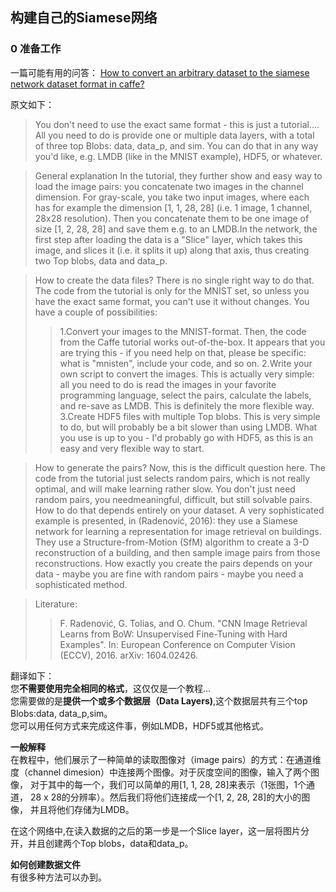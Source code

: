 构建自己的Siamese网络
---
### 0 准备工作

一篇可能有用的问答：
[How to convert an arbitrary dataset to the siamese network dataset format in caffe?](https://stackoverflow.com/questions/41904521/how-to-convert-an-arbitrary-dataset-to-the-siamese-network-dataset-format-in-caf)<br />
>
原文如下：
>You don't need to use the exact same format - this is just a tutorial.... All you need to do is provide one or multiple data layers, with a total of three top Blobs: data, data_p, and sim. You can do that in any way you'd like, e.g. LMDB (like in the MNIST example), HDF5, or whatever.

>General explanation
>In the tutorial, they further show and easy way to load the image pairs: you concatenate two images in the channel dimension. For gray-scale, you take two input images, where each has for example the dimension [1, 1, 28, 28] (i.e. 1 image, 1 channel, 28x28 resolution). Then you concatenate them to be one image of size [1, 2, 28, 28] and save them e.g. to an LMDB.In the network, the first step after loading the data is a "Slice" layer, which takes this image, and slices it (i.e. it splits it up) along that axis, thus creating two Top blobs, data and data_p.

>How to create the data files?
>There is no single right way to do that. The code from the tutorial is only for the MNIST set, so unless you have the exact same format, you can't use it without changes. You have a couple of possibilities:
>>1.Convert your images to the MNIST-format. Then, the code from the Caffe tutorial works out-of-the-box. It appears that you are trying this - if you need help on that, please be specific: what is "mnisten", include your code, and so on.
>>2.Write your own script to convert the images. This is actually very simple: all you need to do is read the images in your favorite programming language, select the pairs, calculate the labels, and re-save as LMDB. This is definitely the more flexible way.
>>3.Create HDF5 files with multiple Top blobs. This is very simple to do, but will probably be a bit slower than using LMDB.
>What you use is up to you - I'd probably go with HDF5, as this is an easy and very flexible way to start.

>How to generate the pairs?
>Now, this is the difficult question here. The code from the tutorial just selects random pairs, which is not really optimal, and will make learning rather slow. You don't just need random pairs, you needmeaningful, difficult, but still solvable pairs. How to do that depends entirely on your dataset.
>A very sophisticated example is presented, in (Radenović, 2016): they use a Siamese network for learning a representation for image retrieval on buildings. They use a Structure-from-Motion (SfM) algorithm to create a 3-D reconstruction of a building, and then sample image pairs from those reconstructions.
>How exactly you create the pairs depends on your data - maybe you are fine with random pairs - maybe you need a sophisticated method.

>Literature:
>>F. Radenović, G. Tolias, and O. Chum. "CNN Image Retrieval Learns from BoW: Unsupervised Fine-Tuning with Hard Examples". In: European Conference on Computer Vision (ECCV), 2016. arXiv: 1604.02426.

翻译如下：<br />
您**不需要使用完全相同的格式**，这仅仅是一个教程...<br />
您需要做的是**提供一个或多个数据层（Data Layers)**,这个数据层共有三个top Blobs:data, data_p,sim。<br />
您可以用任何方式来完成这件事，例如LMDB，HDF5或其他格式。<br />
>
**一般解释**<br />
在教程中，他们展示了一种简单的读取图像对（image pairs）的方式：在通道维度（channel dimesion）中连接两个图像。对于灰度空间的图像，输入了两个图像，
对于其中的每一个，我们可以简单的用[1, 1, 28, 28]来表示（1张图，1个通道， 28 x 28的分辨率）。然后我们将他们连接成一个[1, 2, 28, 28]的大小的图像，
并且将他们存储为LMDB。<br />
>
在这个网络中,在读入数据的之后的第一步是一个Slice layer，这一层将图片分开，并且创建两个Top blobs，data和data_p。
>
**如何创建数据文件**<br />
有很多种方法可以办到。
